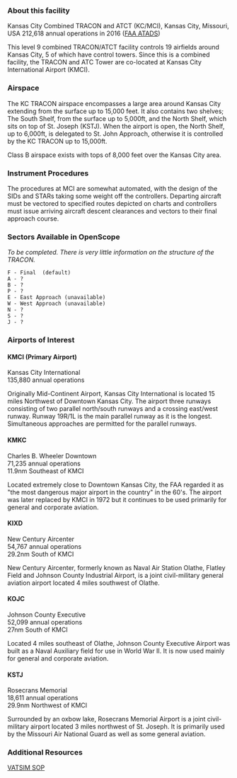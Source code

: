 ### About this facility
Kansas City Combined TRACON and ATCT (KC/MCI), Kansas City, Missouri, USA
212,618 annual operations in 2016 ([FAA ATADS](https://aspm.faa.gov/opsnet/sys/Tracon.asp))

This level 9 combined TRACON/ATCT facility controls 19 airfields around Kansas City, 5 of which have control towers. Since this is a combined facility, the TRACON and ATC Tower are co-located at Kansas City International Airport (KMCI).

### Airspace
The KC TRACON airspace encompasses a large area around Kansas City extending from the surface up to 15,000 feet. It also contains two shelves; The South Shelf, from the surface up to 5,000ft, and the North Shelf, which sits on top of St. Joseph (KSTJ). When the airport is open, the North Shelf, up to 6,000ft, is delegated to St. John Approach, otherwise it is controlled by the KC TRACON up to 15,000ft.

Class B airspace exists with tops of 8,000 feet over the Kansas City area.

### Instrument Procedures
The procedures at MCI are somewhat automated, with the design of the SIDs and STARs taking some weight off the controllers. Departing aircraft must be vectored to specified routes depicted on charts and controllers must issue arriving aircraft descent clearances and vectors to their final approach course.

### Sectors Available in OpenScope
_To be completed. There is very little information on the structure of the TRACON._
```
F - Final  (default)
A - ?
B - ?
P - ?
E - East Approach (unavailable)
W - West Approach (unavailable)
N - ?
S - ?
J - ?
```

### Airports of Interest

#### KMCI (Primary Airport)
Kansas City International  
135,880 annual operations

Originally Mid-Continent Airport, Kansas City International is located 15 miles Northwest of Downtown Kansas City. The airport three runways consisting of two parallel north/south runways
and a crossing east/west runway. Runway 19R/1L is the main parallel runway as it is the longest. Simultaneous approaches are permitted for the parallel runways.

#### KMKC
Charles B. Wheeler Downtown  
71,235 annual operations  
11.9nm Southeast of KMCI

Located extremely close to Downtown Kansas City, the FAA regarded it as "the most dangerous major airport in the country" in the 60's. The airport was later replaced by KMCI in 1972 but it continues to be used primarily for general and corporate aviation.

#### KIXD
New Century Aircenter  
54,767 annual operations  
29.2nm South of KMCI

New Century Aircenter, formerly known as Naval Air Station Olathe, Flatley Field and Johnson County Industrial Airport, is a joint civil-military general aviation airport located 4 miles southwest of Olathe.

#### KOJC
Johnson County Executive  
52,099 annual operations  
27nm South of KMCI

Located 4 miles southeast of Olathe, Johnson County Executive Airport was built as a Naval Auxiliary field for use in World War II. It is now used mainly for general and corporate aviation.

#### KSTJ
Rosecrans Memorial  
18,611 annual operations  
29.9nm Northwest of KMCI

Surrounded by an oxbow lake, Rosecrans Memorial Airport is a joint civil-military airport located 3 miles northwest of St. Joseph. It is primarily used by the Missouri Air National Guard as well as some general aviation.

### Additional Resources
[VATSIM SOP](http://kcartcc.com/open/7)
